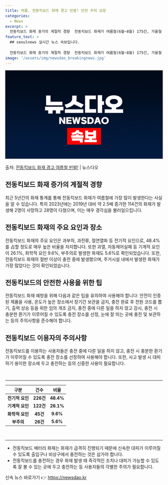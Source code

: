 ```yaml
---
title: 여름, 전동킥보드 화재 경고 빈발! 안전 주의 요망
categories:
  - News
excerpt: >
  전동킥보드 화재 증가의 계절적 경향  전동킥보드 화재가 여름철(6월~8월) 175건, 가을철 118건, 봄철…
feature_text: >
  ## seoulnews 실시간 뉴스 속보입니다.

  전동킥보드 화재 증가의 계절적 경향  전동킥보드 화재가 여름철(6월~8월) 175건, 가을철 118건, 봄철…
image: '/assets/img/newsdao_breakingnews.jpg'
---
```


![뉴스다오 속보](/assets/img/newsdao_breakingnews.jpg)

<p>출처: <a href="https://newsdao.kr/4200" rel="dofollow">전동킥보드 화재 경고 여름철 빈발!</a> | 뉴스다오</p>

<h2 data-ke-size="size26">전동킥보드 화재 증가의 계절적 경향</h2>
<p data-ke-size="size16">최근 5년간의 화재 통계를 통해 전동킥보드 화재가 여름철에 가장 많이 발생한다는 사실을 알 수 있습니다. 특히 2023년에는 2019년 대비 약 2.5배 증가한 114건의 화재가 발생해 2명이 사망하고 28명이 다쳤으며, 이는 매우 경각심을 불러일으킵니다.</p>

<h2 data-ke-size="size26">전동킥보드 화재의 주요 요인과 장소</h2>
<p data-ke-size="size16">전동킥보드 화재의 주요 요인은 과부하, 과전류, 절연열화 등 전기적 요인으로, 48.4%를 占할 정도로 매우 높은 비율을 차지합니다. 또한 과열, 자동제어실패 등 기계적 요인이 26.1%, 화학적 요인 9.6%, 부주의로 발생한 화재도 5.6%로 확인되었습니다. 또한, 전동킥보드 화재의 절반 이상이 충전 중에 발생했으며, 주거시설 내에서 발생한 화재가 가장 많았다는 것이 확인되었습니다.</p>

<h2 data-ke-size="size26">전동킥보드의 안전한 사용을 위한 팁</h2>
<p data-ke-size="size16">전동킥보드 화재 예방을 위해 다음과 같은 팁을 유의하여 사용해야 합니다: 안전이 인증된 제품을 사용, 온도가 높은 장소에서 장기간 보관을 금지, 충전 완료 후 전원 코드를 뽑기, 출력 상승 등을 위한 임의 개조 금지, 충전 중에 다른 일을 하지 않고 감시, 충전 시 충분한 환기가 이루어질 수 있도록 충전 장소를 선정, 눈에 잘 띄는 곳에 충전 및 보관하는 등의 주의사항을 준수해야 합니다.</p>

<h2 data-ke-size="size26">전동킥보드 이용자의 주의사항</h2>
<p data-ke-size="size16">전동킥보드를 이용하는 사용자들은 충전 중에 다른 일을 하지 않고, 충전 시 충분한 환기가 이루어질 수 있도록 충전 장소를 선정하여 사용해야 합니다. 또한, 사고 발생 시 대피하기 용이한 장소에 두고 충전하는 등의 신중한 사용이 필요합니다.</p>

<p data-ke-size="size16">&nbsp;</p>

<hr>

<table>
<thead>
<tr>
<th style="text-align: center;">구분</th>
<th style="text-align: center;">건수</th>
<th style="text-align: center;">비율</th>
</tr>
</thead>
<tbody>
<tr>
<td style="text-align: center;"><b>전기적 요인</b></td>
<td style="text-align: center;"><b>226건</b></td>
<td style="text-align: center;"><b>48.4%</b></td>
</tr>
<tr>
<td style="text-align: center;"><b>기계적 요인</b></td>
<td style="text-align: center;"><b>122건</b></td>
<td style="text-align: center;"><b>26.1%</b></td>
</tr>
<tr>
<td style="text-align: center;"><b>화학적 요인</b></td>
<td style="text-align: center;"><b>45건</b></td>
<td style="text-align: center;"><b>9.6%</b></td>
</tr>
<tr>
<td style="text-align: center;"><b>부주의</b></td>
<td style="text-align: center;"><b>26건</b></td>
<td style="text-align: center;"><b>5.6%</b></td>
</tr>
</tbody>
</table>

<p data-ke-size="size16">&nbsp;</p>

<hr>

<ul>
<li>전동킥보드 배터리 화재는 화재가 급격히 진행되기 때문에 신속한 대피가 이루어질 수 있도록 출입구나 비상구에서 충전하는 것은 삼가야 합니다.</li>
<li>전동킥보드를 충전하는 경우 화재 발생 때 즉각적인 조치나 대피가 가능할 수 있도록 잘 볼 수 있는 곳에 두고 충전하는 등 사용자들의 각별한 주의가 필요합니다.</li>
</ul>
 

신속 뉴스 바로가기 👉 <a href="https://newsdao.kr" rel="dofollow">https://newsdao.kr</a>


